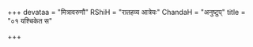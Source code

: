 +++
devataa = "मित्रावरुणौ"
RShiH = "रातहव्य आत्रेयः"
ChandaH = "अनुष्टुप्"
title = "०१ यश्चिकेत स"

+++
